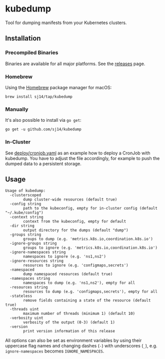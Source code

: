 # kubedump

Tool for dumping manifests from your Kubernetes clusters.

## Installation

### Precompiled Binaries

Binaries are available for all major platforms. See the [releases](https://github.com/sj14/kubedump/releases) page.

### Homebrew

Using the [Homebrew](https://brew.sh/) package manager for macOS:

``` text
brew install sj14/tap/kubedump
```

### Manually

It's also possible to install via `go get`:

``` text
go get -u github.com/sj14/kubedump
```

### In-Cluster

See [deploy/cronjob.yaml](./deploy/cronjob.yaml) as an example how to deploy a CronJob with kubedump.
You have to adjust the file accordingly, for example to push the dumped data to a persistent storage.

## Usage

```text
Usage of kubedump:
  -clusterscoped
        dump cluster-wide resources (default true)
  -config string
        path to the kubeconfig, empty for in-cluster config (default "~/.kube/config")
  -context string
        context from the kubeconfig, empty for default
  -dir string
        output directory for the dumps (default "dump")
  -groups string
        groups to dump (e.g. 'metrics.k8s.io,coordination.k8s.io')
  -ignore-groups string
        groups to ignore (e.g. 'metrics.k8s.io,coordination.k8s.io')
  -ignore-namespaces string
        namespaces to ignore (e.g. 'ns1,ns2')
  -ignore-resources string
        resources to ignore (e.g. 'configmaps,secrets')
  -namespaced
        dump namespaced resources (default true)
  -namespaces string
        namespaces to dump (e.g. 'ns1,ns2'), empty for all
  -resources string
        resources to dump (e.g. 'configmaps,secrets'), empty for all
  -stateless
        remove fields containing a state of the resource (default true)
  -threads uint
        maximum number of threads (minimum 1) (default 10)
  -verbosity uint
        verbosity of the output (0-3) (default 1)
  -version
        print version information of this release
```

All options can also be set as environment variables by using their uppercase flag names and changing dashes (`-`) with underscores (`_`), e.g. `ignore-namespaces` becomes `IGNORE_NAMESPACES`.
